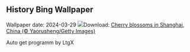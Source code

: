 ## History Bing Wallpaper
Wallpaper date: 2024-03-29
![](https://www.bing.com/th?id=OHR.ShanghaiBlossoms_EN-GB3832708958_UHD.jpg&w=1000)Download: [Cherry blossoms in Shanghai, China (© Yaorusheng/Getty Images)](https://www.bing.com/th?id=OHR.ShanghaiBlossoms_EN-GB3832708958_UHD.jpg)

Auto get programm by LtgX
